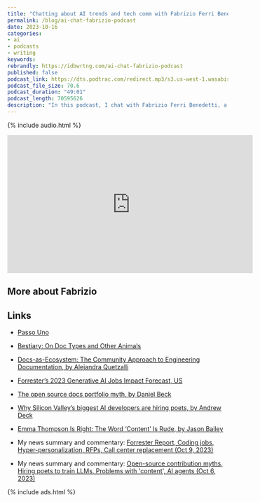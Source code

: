 ```yaml
---
title: "Chatting about AI trends and tech comm with Fabrizio Ferri Benedetti"
permalink: /blog/ai-chat-fabrizio-podcast
date: 2023-10-16
categories:
- ai
- podcasts
- writing
keywords: 
rebrandly: https://idbwrtng.com/ai-chat-fabrizio-podcast
published: false
podcast_link: https://dts.podtrac.com/redirect.mp3/s3.us-west-1.wasabisys.com/idbwmedia.com/podcasts/fabriziochataioct18.mp3
podcast_file_size: 70.6
podcast_duration: "49:01"
podcast_length: 70595626
description: "In this podcast, I chat with Fabrizio Ferri Benedetti, a tech writer in Barcelona who blogs at passo.uno and works for Splunk, about various AI news topics. We talk about the Forrester AI jobs impact forecast, the way the profession is changing with AI, content design roles where you train LLMs on language, how processes and interactions can't be automated, whether the word 'content' is problematic, and more."
---
```


{% include audio.html %}

<iframe width="560" height="315" src="https://www.youtube.com/embed/YyAtNrJQu-0" title="YouTube video player" frameborder="0" allow="accelerometer; autoplay; clipboard-write; encrypted-media; gyroscope; picture-in-picture" allowfullscreen></iframe>

## More about Fabrizio

## Links

* [Passo Uno](https://passo.uno/)
* [Bestiary: On Doc Types and Other Animals](https://passo.uno/docs-bestiary-taxonomy/)
* [Docs-as-Ecosystem: The Community Approach to Engineering Documentation, by Alejandra Quetzalli](https://www.amazon.com/Docs-as-Ecosystem-Community-Approach-Engineering-Documentation/dp/1484293274)

* [Forrester’s 2023 Generative AI Jobs Impact Forecast, US](https://regmedia.co.uk/2023/09/06/forrester_gen_ai_report_pdf.pdf)
* [The open source docs portfolio myth, by Daniel Beck](https://ddbeck.com/starving-for-docs/)
* [Why Silicon Valley’s biggest AI developers are hiring poets, by Andrew Deck](https://restofworld.org/2023/ai-developers-fiction-poetry-scale-ai-appen/)
* [Emma Thompson Is Right: The Word ‘Content’ Is Rude, by Jason Bailey](https://www.nytimes.com/2023/09/27/movies/emma-thompson-writers-strike-content.html)
* My news summary and commentary: [Forrester Report, Coding jobs, Hyper-personalization, RFPs, Call center replacement (Oct 9, 2023)](https://idratherbewriting.com/blog/links-from-web-oct-9)
* My news summary and commentary: [Open-source contribution myths, Hiring poets to train LLMs, Problems with 'content', AI agents (Oct 6, 2023)](https://idratherbewriting.com/blog/links-from-web-oct-6-2023)


{% include ads.html %}